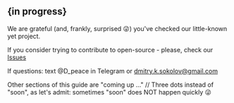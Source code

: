 ## {in progress}

We are grateful (and, frankly, surprised 😜) you've checked our little-known yet project. 

If you consider trying to contribute to open-source - please, check our [Issues](https://github.com/ctrlsa/seal-app/issues) 

If questions: text @D_peace in Telegram or dmitry.k.sokolov@gmail.com 

Other sections of this guide are "coming up ..." // Three dots instead of "soon", as let's admit: sometimes "soon" does NOT happen quickly 😜